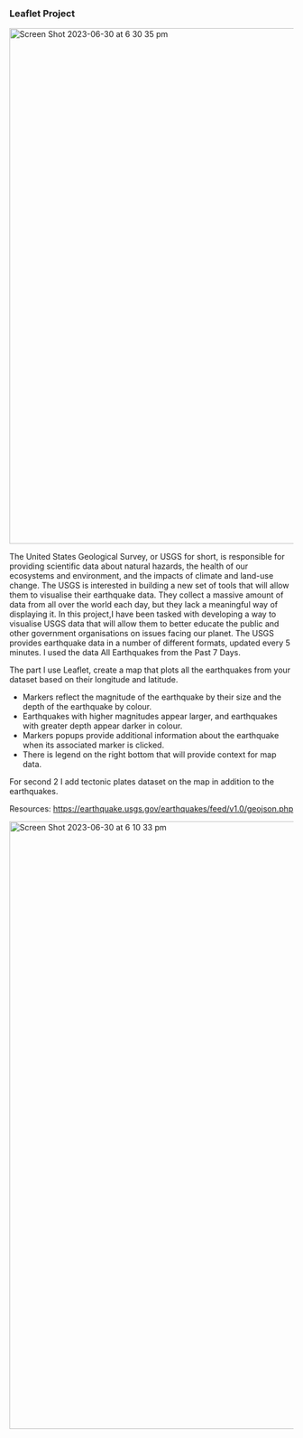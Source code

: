 ### Leaflet Project

<img width="914" alt="Screen Shot 2023-06-30 at 6 30 35 pm" src="https://github.com/gulcan7414/leaflet-challenge/assets/123443605/df109d8b-51ea-485d-a36d-340c7327a834">


The United States Geological Survey, or USGS for short, is responsible for providing scientific data about natural hazards, the health of our ecosystems and environment, and the impacts of climate and land-use change.
The USGS is interested in building a new set of tools that will allow them to visualise their earthquake data. They collect a massive amount of data from all over the world each day, but they lack a meaningful way of displaying it.
In this project,I have been tasked with developing a way to visualise USGS data that will allow them to better educate the public and other government organisations on issues facing our planet.
The USGS provides earthquake data in a number of different formats, updated every 5 minutes.
I used the data All Earthquakes from the Past 7 Days.

The part I use Leaflet, create a map that plots all the earthquakes from your dataset based on their longitude and latitude.
 
 * Markers reflect the magnitude of the earthquake by their size and the depth of the earthquake by colour.
 * Earthquakes with higher magnitudes appear larger, and earthquakes with greater depth appear darker in colour.
 * Markers popups provide additional information about the earthquake when its associated marker is clicked.
 * There is legend on the right bottom that will provide context for map data.

For second 2 I add tectonic plates dataset on the map in addition to the earthquakes.

Resources: https://earthquake.usgs.gov/earthquakes/feed/v1.0/geojson.php

<img width="1077" alt="Screen Shot 2023-06-30 at 6 10 33 pm" src="https://github.com/gulcan7414/leaflet-challenge/assets/123443605/41fcb29d-ad16-47b5-b107-33fa6d5e5ef6">
